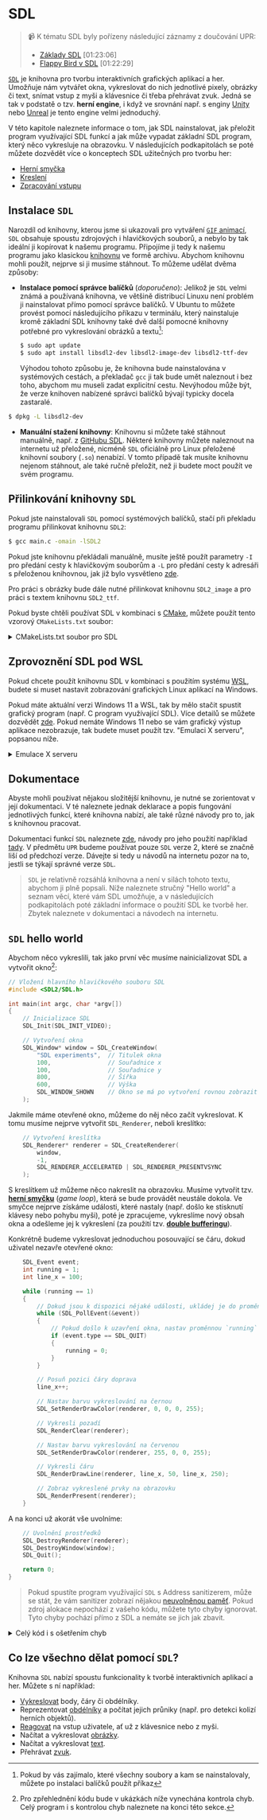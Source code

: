 # SDL
> 📹 K tématu SDL byly pořízeny následující záznamy z doučování UPR:
> - [Základy SDL](https://www.youtube.com/watch?v=jUktXOH5o1I) \[01:23:06]
> - [Flappy Bird v SDL](https://www.youtube.com/watch?v=umuMcTKhm0w) \[01:22:29]

[`SDL`](https://www.libsdl.org/) je knihovna pro tvorbu interaktivních grafických aplikací a her.
Umožňuje nám vytvářet okna, vykreslovat do nich jednotlivé pixely, obrázky či text, snímat vstup z
myši a klávesnice či třeba přehrávat zvuk. Jedná se tak v podstatě o tzv. **herní engine**, i když
ve srovnání např. s enginy [Unity](https://unity.com/) nebo [Unreal](https://www.unrealengine.com/)
je tento engine velmi jednoduchý.

V této kapitole naleznete informace o tom, jak SDL nainstalovat, jak přeložit program využívající SDL funkcí
a jak může vypadat základní SDL program, který něco vykresluje na obrazovku. V následujících podkapitolách se poté můžete
dozvědět více o konceptech SDL užitečných pro tvorbu her:

- [Herní smyčka](sdl/herni_smycka.md)
- [Kreslení](sdl/kresleni.md)
- [Zpracování vstupu](sdl/vstup.md)

## Instalace `SDL`
Narozdíl od knihovny, kterou jsme si ukazovali pro vytváření [`GIF` animací](gif.md), `SDL` obsahuje
spoustu zdrojových i hlavičkových souborů, a nebylo by tak ideální ji kopírovat k našemu programu.
Připojíme ji tedy k našemu programu jako klasickou
[knihovnu](../modularizace/knihovny.md#použití-knihoven-s-gcc) ve formě archivu. Abychom knihovnu
mohli použít, nejprve si ji musíme stáhnout. To můžeme udělat dvěma způsoby:
- **Instalace pomocí správce balíčků** (*doporučeno*): Jelikož je `SDL` velmi známá a používaná
knihovna, ve většině distribucí Linuxu není problém ji nainstalovat přímo pomocí správce balíčků.
V Ubuntu to můžete provést pomocí následujícího příkazu v terminálu, který nainstaluje kromě základní SDL knihovny
také dvě další pomocné knihovny potřebné pro vykreslování obrázků a textu[^1]:
    ```bash
    $ sudo apt update
    $ sudo apt install libsdl2-dev libsdl2-image-dev libsdl2-ttf-dev
    ```
    Výhodou tohoto způsobu je, že knihovna bude nainstalována v systémových cestách, a překladač `gcc` ji tak
    bude umět naleznout i bez toho, abychom mu museli zadat explicitní cestu. Nevýhodou může být, že verze
    knihoven nabízené správci balíčků bývají typicky docela zastaralé.

[^1]: Pokud by vás zajímalo, které všechny soubory a kam se nainstalovaly, můžete po instalaci balíčků
použít příkaz
```bash
$ dpkg -L libsdl2-dev
```

- **Manuální stažení knihovny**: Knihovnu si můžete také stáhnout manuálně, např. z
[GitHubu SDL](https://github.com/libsdl-org/SDL/releases/download/release-2.28.3/SDL2-2.28.3.zip). Některé knihovny
můžete naleznout na internetu už přeložené, nicméně `SDL` oficiálně pro Linux přeložené knihovní soubory (`.so`)
nenabízí. V tomto případě tak musíte knihovnu nejenom stáhnout, ale také ručně přeložit, než ji budete moct použít ve
svém programu.

## Přilinkování knihovny `SDL`
Pokud jste nainstalovali `SDL` pomocí systémových balíčků, stačí při překladu programu přilinkovat
knihovnu `SDL2`:
```bash
$ gcc main.c -omain -lSDL2
```
Pokud jste knihovnu překládali manuálně, musíte ještě použít parametry `-I` pro předání cesty k
hlavičkovým souborům a `-L` pro předání cesty k adresáři s přeloženou knihovnou, jak již bylo
vysvětleno [zde](../modularizace/knihovny.md#použití-knihoven-s-gcc).

Pro práci s obrázky bude dále nutné přilinkovat knihovnu `SDL2_image` a pro práci s textem knihovnu
`SDL2_ttf`.

Pokud byste chtěli používat SDL v kombinaci s [CMake](../automatizace_prekladu.md#cmake), můžete použít
tento vzorový `CMakeLists.txt` soubor:

<details>
<summary>CMakeLists.txt soubor pro SDL</summary>

Najděte SDL2 baliček, který jste stáhli [výše](#instalace-sdl)
```cmake
find_package(SDL2 REQUIRED)
```
Linkněte SDL
```cmake
target_link_libraries(<název vašeho projektu> PUBLIC SDL2::SDL2main SDL2::SDL2-static)
```

Finální soubor by mohl vypadat následovně

```cmake
cmake_minimum_required(VERSION 3.21)
project(sdlapp C)

set(CMAKE_C_STANDARD 11)

add_executable(sdlapp main.c)

find_package(SDL2 REQUIRED)

target_link_libraries(sdlapp PUBLIC SDL2::SDL2main SDL2::SDL2-static)
```

</details>

## Zprovoznění SDL pod WSL
Pokud chcete použít knihovnu SDL v kombinaci s použitím systému [WSL](../../prostredi/linux/instalace.md),
budete si muset nastavit zobrazování grafických Linux aplikací na Windows.

Pokud máte aktuální verzi Windows 11 a WSL, tak by mělo stačit spustit grafický program (např. C program
využívající SDL). Více detailů se můžete dozvědět [zde](https://learn.microsoft.com/en-us/windows/wsl/tutorials/gui-apps).
Pokud nemáte Windows 11 nebo se vám grafický výstup aplikace nezobrazuje, tak budete muset použít tzv. "Emulaci X serveru",
popsanou níže.

<details>
<summary>Emulace X serveru</summary>

Jedním ze způsobů, který se na Linuxu používá pro vykreslování grafiky, je tzv.
[X server](https://en.wikipedia.org/wiki/X_Window_System). Funguje tak, že aplikace, které chtějí něco
vykreslit, komunikují s X serverem, který poté grafiku vykreslí v nějakém okně.

Aby toto fungovalo pod Windows, tak musíte na Windows spustit X server, ke kterému se poté připojí
klient (vaše C SDL aplikace) spuštěná pod systémem WSL.

Návod, jak tento X server na Windows nainstalovat, naleznete např. [zde](https://techcommunity.microsoft.com/t5/windows-dev-appconsult/running-wsl-gui-apps-on-windows-10/ba-p/1493242).

Zkrácená verze návodu:
1) Stáhněte a nainstalujte si program [VcXsrv](https://sourceforge.net/projects/vcxsrv/).
2) Zapněte na Windows program `XLaunch` a v nastavení zaškrtněte volbu `Disable access control`.

   Tento program musí běžet na pozadí, aby fungovalo spouštění grafických aplikací pod WSL (pokud
   restartujete počítač, budete ho muset spustit znovu).
3) Ve WSL terminálu poté musíte nastavit proměnnou prostředí `DISPLAY` na správnou hodnotu, aby
   spuštěný program komunikoval s X serverem spuštěným pod Windows. Dosáhnout toho můžete např. následujícím
   příkazem:
    ```console
    $ export DISPLAY="`grep nameserver /etc/resolv.conf | sed 's/nameserver //'`:0"
    ```
   Tento příkaz musíte spustit v terminálu, odkud budete vaši SDL aplikaci spouštět. Pokud spustíte
   nový terminál, musíte příkaz spustit znovu.
4) Dále by mělo stačit spustit SDL aplikaci a její grafický výstup by se měl objevit v novém okně
   pod Windows.
</details>

## Dokumentace
Abyste mohli používat nějakou složitější knihovnu, je nutné se zorientovat v její dokumentaci. V té
naleznete jednak deklarace a popis fungování jednotlivých funkcí, které knihovna nabízí, ale také
různé návody pro to, jak s knihovnou pracovat.

Dokumentaci funkcí `SDL` naleznete [zde](https://wiki.libsdl.org/APIByCategory), návody pro jeho
použití například [tady](https://www.willusher.io/pages/sdl2/). V předmětu `UPR` budeme používat
pouze `SDL` verze 2, které se značně liší od předchozí verze. Dávejte si tedy u návodů na internetu
pozor na to, jestli se týkají správné verze `SDL`.

> `SDL` je relativně rozsáhlá knihovna a není v silách tohoto textu, abychom ji plně popsali.
> Níže naleznete stručný "Hello world" a seznam věcí, které vám SDL umožňuje, a v následujících podkapitolách
> poté základní informace o použití SDL ke tvorbě her. Zbytek naleznete v dokumentaci a návodech na internetu.

## `SDL` hello world
Abychom něco vykreslili, tak jako první věc musíme nainicializovat SDL a vytvořit okno[^2]:

[^2]: Pro zpřehlednění kódu bude v ukázkách níže vynechána kontrola chyb. Celý program i s kontrolou
chyb naleznete na konci této sekce.

```c
// Vložení hlavního hlavičkového souboru SDL
#include <SDL2/SDL.h>

int main(int argc, char *argv[])
{
    // Inicializace SDL
    SDL_Init(SDL_INIT_VIDEO);

    // Vytvoření okna
    SDL_Window* window = SDL_CreateWindow(
        "SDL experiments",  // Titulek okna
        100,                // Souřadnice x
        100,                // Souřadnice y
        800,                // Šířka
        600,                // Výška
        SDL_WINDOW_SHOWN    // Okno se má po vytvoření rovnou zobrazit
    );
```
Jakmile máme otevřené okno, můžeme do něj něco začít vykreslovat. K tomu musíme nejprve vytvořit
`SDL_Renderer`, neboli kreslítko:
```c
    // Vytvoření kreslítka
    SDL_Renderer* renderer = SDL_CreateRenderer(
        window,
        -1,
        SDL_RENDERER_ACCELERATED | SDL_RENDERER_PRESENTVSYNC
    );
```

S kreslítkem už můžeme něco nakreslit na obrazovku. Musíme vytvořit tzv.
[**herní smyčku**](https://en.wikipedia.org/wiki/Video_game_programming#Game_structure) (*game
loop*), která se bude provádět neustále dokola. Ve smyčce nejprve získáme události, které nastaly
(např. došlo ke stisknutí klávesy nebo pohybu myši), poté je zpracujeme, vykreslíme nový obsah
okna a odešleme jej k vykreslení (za použití tzv.
[**double bufferingu**](https://en.wikipedia.org/wiki/Multiple_buffering#Double_buffering_in_computer_graphics)).

Konkrétně budeme vykreslovat jednoduchou posouvající se čáru, dokud uživatel nezavře otevřené okno:
```c
    SDL_Event event;
    int running = 1;
    int line_x = 100;

    while (running == 1)
    {
        // Dokud jsou k dispozici nějaké události, ukládej je do proměnné `event`
        while (SDL_PollEvent(&event))
        {
            // Pokud došlo k uzavření okna, nastav proměnnou `running` na `0`
            if (event.type == SDL_QUIT)
            {
                running = 0;
            }
        }

        // Posuň pozici čáry doprava
        line_x++;

        // Nastav barvu vykreslování na černou
        SDL_SetRenderDrawColor(renderer, 0, 0, 0, 255);

        // Vykresli pozadí
        SDL_RenderClear(renderer);

        // Nastav barvu vykreslování na červenou
        SDL_SetRenderDrawColor(renderer, 255, 0, 0, 255);

        // Vykresli čáru
        SDL_RenderDrawLine(renderer, line_x, 50, line_x, 250);

        // Zobraz vykreslené prvky na obrazovku
        SDL_RenderPresent(renderer);
    }
```
A na konci už akorát vše uvolníme:
```c
    // Uvolnění prostředků
    SDL_DestroyRenderer(renderer);
    SDL_DestroyWindow(window);
    SDL_Quit();

    return 0;
}
```

> Pokud spustíte program využívající `SDL` s Address sanitizerem, může se stát, že vám sanitizer
> zobrazí nějakou [neuvolněnou paměť](../../caste_chyby/pametove_chyby.md#memory-leak). Pokud zdroj
> alokace nepochází z vašeho kódu, můžete tyto chyby ignorovat. Tyto chyby pochází přímo z SDL a nemáte
> se jich jak zbavit.

<details>
<summary>Celý kód i s ošetřením chyb</summary>

```c
#include <SDL2/SDL.h>

int main(int argc, char *argv[])
{
    if (SDL_Init(SDL_INIT_VIDEO)) {
        fprintf(stderr, "SDL_Init Error: %s\n", SDL_GetError());
        return 1;
    }
    SDL_Window* window = SDL_CreateWindow("SDL experiments", 100, 100, 800, 600, SDL_WINDOW_SHOWN);
    if (!window) {
        fprintf(stderr, "SDL_CreateWindow Error: %s\n", SDL_GetError());
        SDL_Quit();
        return 1;
    }

    SDL_Renderer* renderer = SDL_CreateRenderer(window, -1, SDL_RENDERER_ACCELERATED | SDL_RENDERER_PRESENTVSYNC);
    if (!renderer) {
        SDL_DestroyWindow(window);
        fprintf(stderr, "SDL_CreateRenderer Error: %s", SDL_GetError());
        SDL_Quit();
        return 1;
    }

    int line_x = 100;

    SDL_Event event;
    int running = 1;

    while (running == 1)
    {
        while (SDL_PollEvent(&event))
        {
            if (event.type == SDL_QUIT)
            {
                running = 0;
            }
        }

        line_x++;
    
        SDL_SetRenderDrawColor(renderer, 0, 0, 0, 255); // Nastavení barvy na černou
        SDL_RenderClear(renderer);                      // Vykreslení pozadí

        SDL_SetRenderDrawColor(renderer, 255, 0, 0, 255); // Nastavení barvy na červenou
        SDL_RenderDrawLine(renderer, line_x, 50, line_x, 250); // Vykreslení čáry

        SDL_RenderPresent(renderer);  // Prezentace kreslítka
    }

    SDL_DestroyRenderer(renderer);
    SDL_DestroyWindow(window);
    SDL_Quit();

    return 0;
}
```
</details>

## Co lze všechno dělat pomocí `SDL`?
Knihovna `SDL` nabízí spoustu funkcionality k tvorbě interaktivních aplikací a her. Můžete s ní
například:
- [Vykreslovat](https://wiki.libsdl.org/CategoryRender) body, čáry či obdélníky.
- Reprezentovat [obdélníky](https://wiki.libsdl.org/CategoryRect) a počítat jejich průniky (např.
pro detekci kolizí herních objektů).
- [Reagovat](https://wiki.libsdl.org/CategoryEvents) na vstup uživatele, ať už z klávesnice nebo z myši.
- Načítat a vykreslovat [obrázky](https://wiki.libsdl.org/SDL_image/FrontPage).
- Načítat a vykreslovat [text](https://wiki.libsdl.org/SDL_ttf/FrontPage).
- Přehrávat [zvuk](https://wiki.libsdl.org/CategoryAudio).
